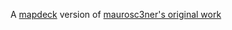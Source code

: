 A [mapdeck](https://github.com/SymbolixAU/mapdeck) version of [maurosc3ner's original work](https://github.com/maurosc3ner/uspm25_2000_2018)
